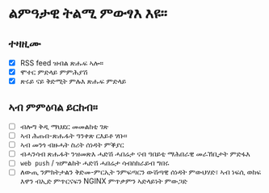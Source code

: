 # ልምዓታዊ ትልሚ ምውፃእ እዩ።

## ተዛዚሙ

- [x] RSS feed ዝብል ጽሑፍ ኣሎ።
- [x] ሞተር ምድላይ ምምሕያሽ
- [x] ጽሩይ ናይ ቅድሚት ምሉእ ጽሑፍ ምድላይ

## ኣብ ምምዕባል ይርከብ።

- [ ] ብሎግ ቅዲ ማህደር መመልከቲ ገጽ
- [ ] ኣብ ሕጡበ-ጽሑፋት ዓንቀጽ ርእይቶ ሃቡ።
- [ ] ኣብ መንጎ ብዙሓት ስሪት ሰነዳት ምቕያር
- [ ] ብሓንሳብ ጽሑፋት ንዝመጽእ ሓድሽ ሓበሬታ ናብ ዓበይቲ ማሕበራዊ መራኸቢታት ምድፋእ
- [ ] `web push` / ዝምልከት ሓድሽ ሓበሬታ ሳብስክራይብ ግበሩ
- [ ] ለውጢ ንምክትታልን ቅድመ-ምርኢት ንምፍጣርን ውሽጣዊ ሰነዳት ምውህሃድ፣ ኣብ ነፍሲ ወከፍ እዋን ብኢድ ምጥርናፍን NGINX ምጥቃምን ኣድላይነት ምውጋድ